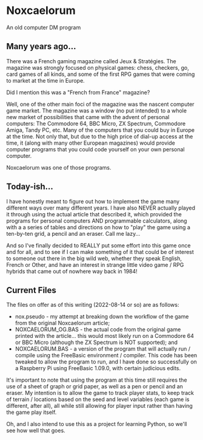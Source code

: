 # Noxcaelorum
An old computer DM program

## Many years ago...
There was a French gaming magazine called Jeux & Strat&eacute;gies. The magazine was strongly focused on physical games: chess, checkers, go, card games of all kinds, and some of the first RPG games that were coming to market at the time in Europe.

Did I mention this was a "French from France" magazine?

Well, one of the other main foci of the magazine was the nascent computer game market. The magazine was a window (no put intended) to a whole new market of possibilities that came with the advent of personal computers: The Commodore 64, BBC Micro, ZX Spectrum, Commodore Amiga, Tandy PC, etc. Many of the computers that you could buy in Europe at the time. Not only that, but due to the high price of dial-up access at the time, it (along with many other European magazines) would provide computer programs that you could code yourself on your own personal computer.

Noxcaelorum was one of those programs.

## Today-ish...
I have honestly meant to figure out how to implement the game many different ways over many different years. I have also NEVER actually played it through using the actual article that described it, which provided the programs for personal computers AND programmable calculators, along with a a series of tables and directions on how to "play" the game using a ten-by-ten grid, a pencil and an eraser. Call me lazy...

And so I've finally decided to REALLY put some effort into this game once and for all, and to see if I can make something of it that could be of interest to someone out there in the big wild web, whether they speak English, French or Other, and have an interest in strange little video game / RPG hybrids that came out of nowhere way back in 1984!

## Current Files
The files on offer as of this writing (2022-08-14 or so) are as follows:

* nox.pseudo - my attempt at breaking down the workflow of the game from the original Noxcaelorum article;
* NOXCAELORUM_OG.BAS - the actual code from the original game printed with the article... this would most likely run on a Commodore 64 or BBC Micro (although the ZX Spectrum is NOT supported); and
* NOXCAELORUM.BAS - a version of the program that will actually run / compile using the FreeBasic environment / compiler. This code has been tweaked to allow the program to run, and I have done so successfully on a Raspberry Pi using FreeBasic 1.09.0, with certain judicious edits.

It's important to note that using the program at this time still requires the use of a sheet of graph or grid paper, as well as a pen or pencil and an eraser. My intention is to allow the game to track player stats, to keep track of terrain / locations based on the seed and level variables (each game is different, after all), all while still allowing for player input rather than having the game play itself.

Oh, and I also intend to use this as a project for learning Python, so we'll see how well that goes.
